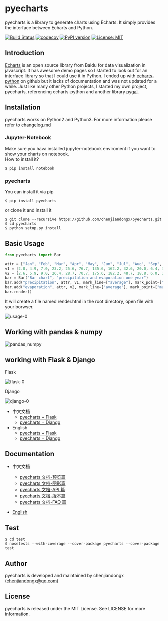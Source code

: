 # pyecharts

pyecharts is a library to generate charts using Echarts. It simply provides the interface between Echarts and Python.

[![Build Status](https://travis-ci.org/chenjiandongx/pyecharts.svg?branch=master)](https://travis-ci.org/chenjiandongx/pyecharts) [![codecov](https://codecov.io/gh/chenjiandongx/pyecharts/branch/master/graph/badge.svg)](https://codecov.io/gh/chenjiandongx/pyecharts) [![PyPI version](https://badge.fury.io/py/pyecharts.svg)](https://badge.fury.io/py/pyecharts) [![License: MIT](https://img.shields.io/badge/License-MIT-yellow.svg)](https://opensource.org/licenses/MIT)

## Introduction
[Echarts](https://github.com/ecomfe/echarts) is an open source library from Baidu for data visualization in javascript. It has awesome demo pages so I started to look out for an interface library so that I could use it in Python. I ended up with [echarts-python](https://github.com/yufeiminds/echarts-python) on github but it lacks of documentation and was not updated for a while. Just like many other Python projects, I started my own project, pyecharts, referencing echarts-python and another library [pygal](https://github.com/Kozea/pygal).

## Installation
pyecharts works on Python2 and Python3. For more information please refer to [changelog.md](https://github.com/chenjiandongx/pyecharts/blob/master/changelog.md)

### Jupyter-Notebook
Make sure you hava installed jupyter-notebook enviroment if you want to show your charts on notebook.   
How to install it?
```
$ pip install notebook
```
### pyecharts
You can install it via pip
```
$ pip install pyecharts
```

or clone it and install it
```
$ git clone --recursive https://github.com/chenjiandongx/pyecharts.git
$ cd pyecharts
$ python setup.py install
```

## Basic Usage
```python
from pyecharts import Bar

attr = ["Jan", "Feb", "Mar", "Apr", "May", "Jun", "Jul", "Aug", "Sep", "Oct", "Nov", "Dec"]
v1 = [2.0, 4.9, 7.0, 23.2, 25.6, 76.7, 135.6, 162.2, 32.6, 20.0, 6.4, 3.3]
v2 = [2.6, 5.9, 9.0, 26.4, 28.7, 70.7, 175.6, 182.2, 48.7, 18.8, 6.0, 2.3]
bar = Bar("Bar chart", "precipitation and evaporation one year")
bar.add("precipitation", attr, v1, mark_line=["average"], mark_point=["max", "min"])
bar.add("evaporation", attr, v2, mark_line=["average"], mark_point=["max", "min"])
bar.render()
```

It will create a file named render.html in the root directory, open file with your borwser.  

![usage-0](https://github.com/chenjiandongx/pyecharts/blob/master/images/usage-0.gif)


## Working with pandas & numpy

![pandas_numpy](https://github.com/chenjiandongx/pyecharts/blob/master/images/pandas-numpy.png)


## working with Flask & Django
Flask

![flask-0](https://github.com/chenjiandongx/pyecharts/blob/master/images/flask-0.gif)

Django

![django-0](https://github.com/chenjiandongx/pyecharts/blob/master/images/django-0.gif)

* 中文文档
    * [pyecharts + Flask](https://github.com/chenjiandongx/pyecharts/blob/master/docs/zh-cn/doc_flask.md)
    * [pyecharts + Django](https://github.com/chenjiandongx/pyecharts/blob/master/docs/zh-cn/doc_django.md)
* English
    * [pyecharts + Flask](https://github.com/chenjiandongx/pyecharts/blob/master/docs/en-us/doc_flask.md)
    * [pyecharts + Django](https://github.com/chenjiandongx/pyecharts/blob/master/docs/en-us/doc_django.md)


## Documentation
* 中文文档
    * [pyecharts 文档-预览篇](https://github.com/chenjiandongx/pyecharts/blob/master/docs/zh-cn/doc_prepare.md)
    * [pyecharts 文档-图形篇](https://github.com/chenjiandongx/pyecharts/blob/master/docs/zh-cn/doc_charts.md)
    * [pyecharts 文档-API 篇](https://github.com/chenjiandongx/pyecharts/blob/master/docs/zh-cn/doc_api.md)
    * [pyecharts 文档-版本篇](https://github.com/chenjiandongx/pyecharts/blob/master/changelog.md)
    * [pyecharts 文档-FAQ 篇](https://github.com/chenjiandongx/pyecharts/blob/master/docs/zh-cn/doc_faq.md)

* [English](https://github.com/chenjiandongx/pyecharts/blob/master/docs/en-us/documentation.md)


## Test
```shell
$ cd test
$ nosetests --with-coverage --cover-package pyecharts --cover-package test
```

## Author
pyecharts is developed and maintained by chenjiandongx ([chenjiandongx@qq.com](chenjiandongx@qq.com))

## License
pyecharts is released under the MIT License. See LICENSE for more information.

